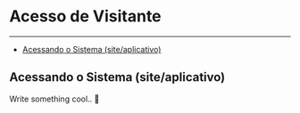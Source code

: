 # Acesso de Visitante

---

- [Acessando o Sistema (site/aplicativo)](#section-1)

<a name="section-1"></a>
## Acessando o Sistema (site/aplicativo)

Write something cool.. 🦊